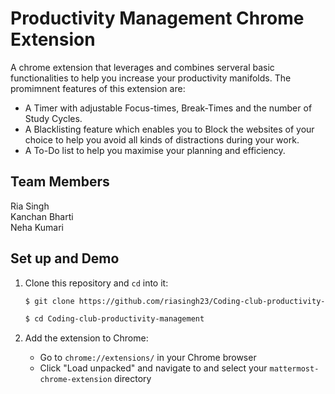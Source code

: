# Productivity Management Chrome Extension
A chrome extension that leverages and combines serveral basic functionalities to help you increase your productivity manifolds. The promimnent features of this extension are:
 * A Timer with adjustable Focus-times, Break-Times and the number of Study Cycles.
 * A Blacklisting feature which enables you to Block the websites of your choice to help you avoid all kinds of distractions during your work.
 * A To-Do list to help you maximise your planning and efficiency.

## Team Members
Ria Singh<br>
Kanchan Bharti<br>
Neha Kumari<br>

## Set up and Demo

1. Clone this repository and `cd` into it:
    ```bash
    $ git clone https://github.com/riasingh23/Coding-club-productivity-management.git
    ```
    ```bash
    $ cd Coding-club-productivity-management
    ```
    
2. Add the extension to Chrome:
    * Go to `chrome://extensions/` in your Chrome browser
    * Click "Load unpacked" and navigate to and select your `mattermost-chrome-extension` directory
